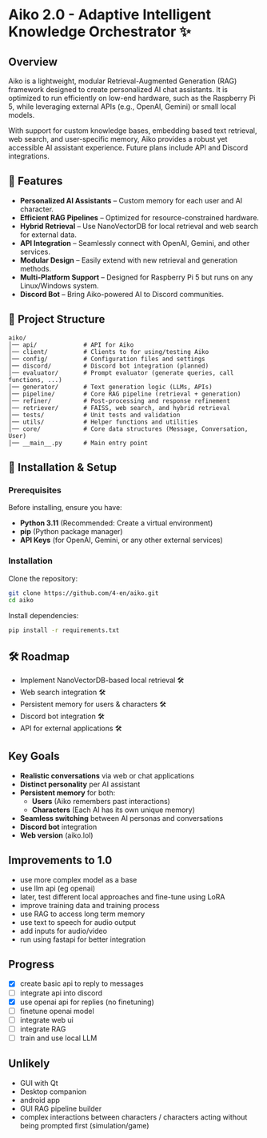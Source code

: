 # Aiko 2.0 - Adaptive Intelligent Knowledge Orchestrator ✨

## Overview

Aiko is a lightweight, modular Retrieval-Augmented Generation (RAG) framework designed to create personalized AI chat assistants. It is optimized to run efficiently on low-end hardware, such as the Raspberry Pi 5, while leveraging external APIs (e.g., OpenAI, Gemini) or small local models.

With support for custom knowledge bases, embedding based text retrieval, web search, and user-specific memory, Aiko provides a robust yet accessible AI assistant experience. Future plans include API and Discord integrations.

## 🌟 Features

- **Personalized AI Assistants** – Custom memory for each user and AI character.
- **Efficient RAG Pipelines** – Optimized for resource-constrained hardware.
- **Hybrid Retrieval** – Use NanoVectorDB for local retrieval and web search for external data.
- **API Integration** – Seamlessly connect with OpenAI, Gemini, and other services.
- **Modular Design** – Easily extend with new retrieval and generation methods.
- **Multi-Platform Support** – Designed for Raspberry Pi 5 but runs on any Linux/Windows system.
- **Discord Bot** – Bring Aiko-powered AI to Discord communities.

## 📂 Project Structure
```
aiko/
│── api/             # API for Aiko
│── client/          # Clients to for using/testing Aiko
│── config/          # Configuration files and settings
│── discord/         # Discord bot integration (planned)
│── evaluator/       # Prompt evaluator (generate queries, call functions, ...)
│── generator/       # Text generation logic (LLMs, APIs)
│── pipeline/        # Core RAG pipeline (retrieval + generation)
│── refiner/         # Post-processing and response refinement
│── retriever/       # FAISS, web search, and hybrid retrieval
│── tests/           # Unit tests and validation
│── utils/           # Helper functions and utilities
│── core/            # Core data structures (Message, Conversation, User)
│── __main__.py      # Main entry point
```
## 🚀 Installation & Setup

### Prerequisites

Before installing, ensure you have:

- **Python 3.11** (Recommended: Create a virtual environment)
- **pip** (Python package manager)
- **API Keys** (for OpenAI, Gemini, or any other external services)

### Installation

Clone the repository:
```sh
git clone https://github.com/4-en/aiko.git
cd aiko
```
Install dependencies:
```sh
pip install -r requirements.txt
```

## 🛠 Roadmap

- Implement NanoVectorDB-based local retrieval 🛠
- Web search integration 🛠
- Persistent memory for users & characters 🛠
- Discord bot integration 🛠
- API for external applications 🛠

## Key Goals
- **Realistic conversations** via web or chat applications
- **Distinct personality** per AI assistant
- **Persistent memory** for both:
  - **Users** (Aiko remembers past interactions)
  - **Characters** (Each AI has its own unique memory)
- **Seamless switching** between AI personas and conversations
- **Discord bot** integration
- **Web version** (aiko.lol)

## Improvements to 1.0
- use more complex model as a base
- use llm api (eg openai)
- later, test different local approaches and fine-tune using LoRA
- improve training data and training process
- use RAG to access long term memory
- use text to speech for audio output
- add inputs for audio/video
- run using fastapi for better integration 

## Progress
- [x] create basic api to reply to messages
- [ ] integrate api into discord
- [x] use openai api for replies (no finetuning)
- [ ] finetune openai model
- [ ] integrate web ui
- [ ] integrate RAG
- [ ] train and use local LLM

## Unlikely
- GUI with Qt
- Desktop companion
- android app
- GUI RAG pipeline builder
- complex interactions between characters / characters acting without being prompted first (simulation/game)
